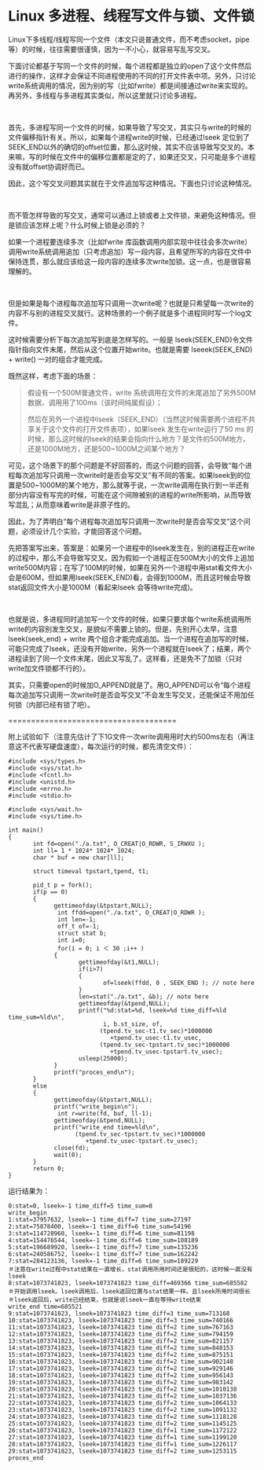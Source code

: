 # Linux 多进程、线程写文件与锁、文件锁

Linux下多线程/线程写同一个文件（本文只说普通文件，而不考虑socket，pipe等）的时候，往往需要很谨慎，因为一不小心，就容易写乱写交叉。

下面讨论都基于写同一个文件的时候，每个进程都是独立的open了这个文件然后进行的操作，这样才会保证不同进程使用的不同的打开文件表中项。另外，只讨论write系统调用的情况，因为别的写（比如fwrite）都是间接通过write来实现的。再另外，多线程与多进程其实类似，所以这里就只讨论多进程。

<br>

首先，多进程写同一个文件的时候，如果导致了写交叉，其实只与write的时候的文件偏移指针有关。所以，如果每个进程write的时候，已经通过lseek 定位到了SEEK_END以外的确切的offset位置，那么这时候，其实不应该导致写交叉的。本来嘛，写的时候在文件中的偏移位置都是定的了，如果还交叉，只可能是多个进程没有就offset协调好而已。

因此，这个写交叉问题其实就在于文件追加写这种情况。下面也只讨论这种情况。

<br>

而不管怎样导致的写交叉，通常可以通过上锁或者上文件锁，来避免这种情况。但是锁应该怎样上呢？什么时候上锁是必须的？

如果一个进程要连续多次（比如fwrite 库函数调用内部实现中往往会多次write）调用write系统调用追加（只考虑追加）写一段内容，且希望所写的内容在文件中保持连贯，那么就应该给这一段内容的连续多次write加锁。这一点，也是很容易理解的。

<br>

但是如果是每个进程每次追加写只调用一次write呢？也就是只希望每一次write的内容不与别的进程交叉就行。这种场景的一个例子就是多个进程同时写一个log文件。

这时候需要分析下每次追加写到底是怎样写的。一般是 lseek(SEEK_END)令文件指针指向文件末尾，然后从这个位置开始write。也就是需要 lseeek(SEEK_END) + write() 一对的组合才能完成。

既然这样，考虑下面的场景：

> 假设有一个500M普通文件，write 系统调用在文件的末尾追加了另外500M数据，调用用了100ms（该时间纯属假设）；
>
> 然后在另外一个进程中lseek（SEEK_END）（当然这时候需要两个进程不共享关于这个文件的打开文件表项），如果lseek 发生在write运行了50 ms 的时候，那么这时候的lseek的结果会指向什么地方？是文件的500M地方，还是1000M地方，还是500~1000M之间某个地方？

可见，这个场景下的那个问题是不好回答的，而这个问题的回答，会导致“每个进程每次追加写只调用一次write时是否会写交叉”有不同的答案。如果lseek到的位置是500~1000M的某个地方，那么就等于说，一次write调用在执行到一半还有部分内容没有写完的时候，可能在这个间隙被别的进程的write所影响，从而导致写混乱；从而意味着write是非原子性的。

因此，为了弄明白“每个进程每次追加写只调用一次write时是否会写交叉”这个问题，必须设计几个实验，才能回答这个问题。

先把答案写出来，答案是：如果另一个进程中的lseek发生在，别的进程正在write的过程中，那么不会导致写交叉。因为假如一个进程正在500M大小的文件上追加write500M内容；在写了100M的时候，如果在另外一个进程中用stat看文件大小会是600M，但如果用lseek(SEEK_END)看，会得到1000M，而且这时候会导致stat返回文件大小是1000M（看起来lseek 会等待write完成)。

<br>

也就是说，多进程同时追加写一个文件的时候，如果只要求每个write系统调用所write的内容别发生交叉，是貌似不需要上锁的。但是，先别开心太早，注意 lseek(seek_end) + write 两个组合才能完成追加。当一个进程在追加写的时候，可能只完成了lseek，还没有开始write，另外一个进程就在lseek了；结果，两个进程读到了同一个文件末尾，因此又写乱了。这样看，还是免不了加锁（只对write加文件锁都不行的）。

其实，只需要open的时候加O_APPEND就是了。用O_APPEND可以令“每个进程每次追加写只调用一次write时是否会写交叉”不会发生写交叉，还能保证不用加任何锁（内部已经有锁了吧）。

=====================================

附上试验如下（注意先估计了下1G文件一次write调用用时大约500ms左右（再注意这不代表写硬盘速度），每次运行的时候，都先清空文件）：

```
#include <sys/types.h>
#include <sys/stat.h>
#include <fcntl.h>
#include <unistd.h>
#include <errno.h>
#include <stdio.h>

#include <sys/wait.h>
#include <sys/time.h>

int main()
{
       int fd=open("./a.txt", O_CREAT|O_RDWR, S_IRWXU );
       int ll= 1 * 1024* 1024* 1024;
       char * buf = new char[ll];

       struct timeval tpstart,tpend, t1;

       pid_t p = fork();          
       if(p == 0)
       {
             gettimeofday(&tpstart,NULL);
              int ffdd=open("./a.txt", O_CREAT|O_RDWR );
              int len=-1;
              off_t of=-1;
              struct stat b;
              int i=0;
              for(i = 0; i ＜ 30 ;i++ )
             {
                    gettimeofday(&t1,NULL);
                    if(i>7)
                    {
                           of=lseek(ffdd, 0 , SEEK_END ); // note here 
                    }
                    len=stat("./a.txt", &b); // note here 
                    gettimeofday(&tpend,NULL);
                    printf("%d:stat=%d, lseek=%d time_diff=%ld time_sum=%ld\n",
                           i, b.st_size, of, 
                          (tpend.tv_sec-t1.tv_sec)*1000000
                             +tpend.tv_usec-t1.tv_usec,
                          (tpend.tv_sec-tpstart.tv_sec)*1000000
                             +tpend.tv_usec-tpstart.tv_usec);
                    usleep(25000);
             }
             printf("proces_end\n");
       }
       else
       {
             gettimeofday(&tpstart,NULL);
             printf("write_begin\n");
              int r=write(fd, buf, ll-1);
             gettimeofday(&tpend,NULL);
             printf("write_end time=%ld\n", 
                   (tpend.tv_sec-tpstart.tv_sec)*1000000
                      +tpend.tv_usec-tpstart.tv_usec);
             close(fd);
             wait(0);
       }
       return 0;
}
```
运行结果为：

```
0:stat=0, lseek=-1 time_diff=5 time_sum=8
write_begin
1:stat=37957632, lseek=-1 time_diff=7 time_sum=27197
2:stat=75878400, lseek=-1 time_diff=6 time_sum=54196
3:stat=114728960, lseek=-1 time_diff=6 time_sum=81198
4:stat=154476544, lseek=-1 time_diff=6 time_sum=108189
5:stat=196689920, lseek=-1 time_diff=7 time_sum=135236
6:stat=240586752, lseek=-1 time_diff=7 time_sum=162242
7:stat=284123136, lseek=-1 time_diff=6 time_sum=189229
＃注意在write过程中stat结果在一直增长，stat调用所用时间还是很短的，这时候一直没有lseek
8:stat=1073741823, lseek=1073741823 time_diff=469366 time_sum=685582
＃开始调用lseek。lseek调用后，lseek返回位置与stat结果一样。且lseek所用时间很长
＃lseek返回后，write已经结束，也就是说lseek一直在等待write结束
write_end time=685521
9:stat=1073741823, lseek=1073741823 time_diff=3 time_sum=713168
10:stat=1073741823, lseek=1073741823 time_diff=3 time_sum=740166
11:stat=1073741823, lseek=1073741823 time_diff=2 time_sum=767163
12:stat=1073741823, lseek=1073741823 time_diff=2 time_sum=794159
13:stat=1073741823, lseek=1073741823 time_diff=2 time_sum=821157
14:stat=1073741823, lseek=1073741823 time_diff=2 time_sum=848153
15:stat=1073741823, lseek=1073741823 time_diff=2 time_sum=875151
16:stat=1073741823, lseek=1073741823 time_diff=2 time_sum=902148
17:stat=1073741823, lseek=1073741823 time_diff=2 time_sum=929146
18:stat=1073741823, lseek=1073741823 time_diff=2 time_sum=956143
19:stat=1073741823, lseek=1073741823 time_diff=2 time_sum=983142
20:stat=1073741823, lseek=1073741823 time_diff=2 time_sum=1010138
21:stat=1073741823, lseek=1073741823 time_diff=2 time_sum=1037136
22:stat=1073741823, lseek=1073741823 time_diff=2 time_sum=1064133
23:stat=1073741823, lseek=1073741823 time_diff=2 time_sum=1091132
24:stat=1073741823, lseek=1073741823 time_diff=2 time_sum=1118128
25:stat=1073741823, lseek=1073741823 time_diff=2 time_sum=1145125
26:stat=1073741823, lseek=1073741823 time_diff=1 time_sum=1172122
27:stat=1073741823, lseek=1073741823 time_diff=1 time_sum=1199120
28:stat=1073741823, lseek=1073741823 time_diff=1 time_sum=1226117
29:stat=1073741823, lseek=1073741823 time_diff=2 time_sum=1253115
proces_end
```

